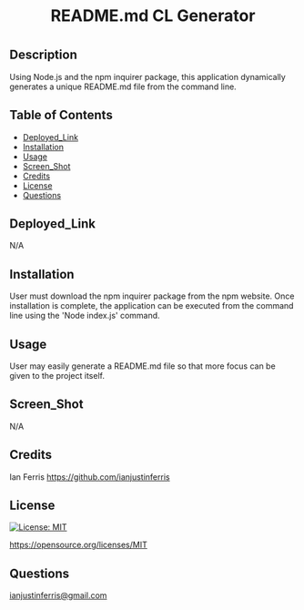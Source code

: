 

# <h1 align="center">  README.md CL Generator <h1>

## Description

Using Node.js and the npm inquirer package, this application dynamically generates a unique README.md file from the command line. 

## Table of Contents 

- [Deployed_Link](#Deployed_Link)
- [Installation](#Installation)
- [Usage](#Usage)
- [Screen_Shot](#Screen_Shot)
- [Credits](#Credits)
- [License](#License)
- [Questions](#Questions)

## Deployed_Link

N/A

## Installation

User must download the npm inquirer package from the npm website. Once installation is complete, the application can be executed from the command line using the 'Node index.js' command.

## Usage

User may easily generate a README.md file so that more focus can be given to the project itself. 

## Screen_Shot

N/A

## Credits

Ian Ferris https://github.com/ianjustinferris

## License

[![License: MIT](https://img.shields.io/badge/License-MIT-yellow.svg)](https://opensource.org/licenses/MIT)

https://opensource.org/licenses/MIT

## Questions

ianjustinferris@gmail.com

